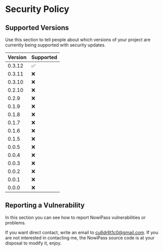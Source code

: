 # Security Policy

## Supported Versions

Use this section to tell people about which versions of your project are
currently being supported with security updates.

| Version | Supported          |
| ------- | ------------------ |
| 0.3.12  | :white_check_mark: |
| 0.3.11  | :x: |
| 0.3.10  | :x: |
| 0.2.10  | :x: |
| 0.2.9   | :x: |
| 0.1.9   | :x: |
| 0.1.8   | :x: |
| 0.1.7   | :x: |
| 0.1.6   | :x: |
| 0.1.5   | :x: |
| 0.0.5   | :x: |
| 0.0.4   | :x: |
| 0.0.3   | :x: |
| 0.0.2   | :x: |
| 0.0.1   | :x: |
| 0.0.0   | :x: |


## Reporting a Vulnerability

In this section you can see how to report NowiPass vulnerabilities or problems.

If you want direct contact, write an email to cu6dr6t1c0@gmail.com.
If you are not interested in contacting me, the NowiPass source code is at your disposal to modify it, enjoy.

